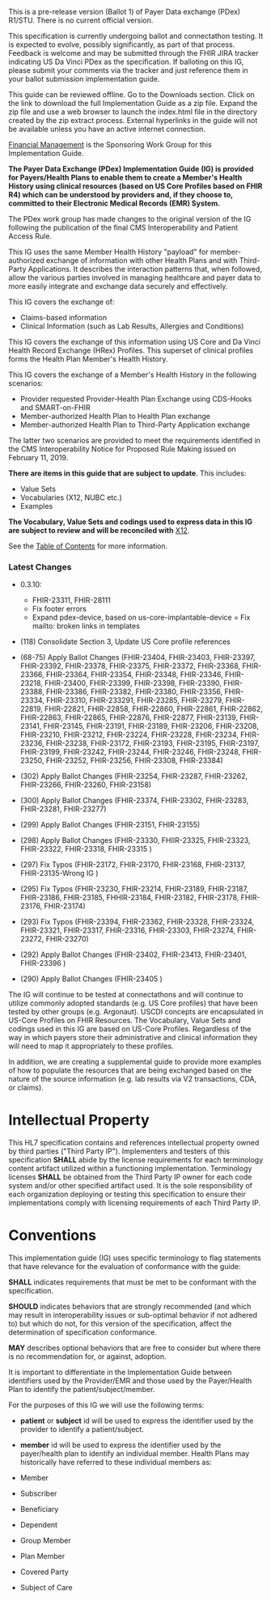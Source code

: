 <!-- index.md {% comment %}
*****************************************************************************************
*                            WARNING: DO NOT EDIT THIS FILE                             *
*                                                                                       *
* This file is generated by SUSHI. Any edits you make to this file will be overwritten. *
*                                                                                       *
* To change the contents of this file, edit the original source file at:                *
* ig-data/input/pagecontent/index.md                                                    *
*****************************************************************************************
{% endcomment %} -->
<p id="publish-box">
This is a pre-release version (Ballot 1) of Payer Data exchange  (PDex) R1/STU. There is no current official version.
</p>

This specification is currently undergoing ballot and connectathon testing. It is expected to evolve, possibly significantly, as part of that process.
Feedback is welcome and may be submitted through the FHIR JIRA tracker indicating US Da Vinci PDex as the specification. If balloting on this IG, please submit your comments via the tracker and just reference them in your ballot submission implementation guide.

This guide can be reviewed offline. Go to the Downloads section. Click on the link to download the full Implementation Guide as a zip file. Expand the zip file and use a web browser to launch the index.html file in the directory created by the zip extract process. External hyperlinks in the guide will not be available unless you have an active internet connection. 

[Financial Management](https://confluence.hl7.org/display/FM/Financial+Management+Home) is the Sponsoring Work Group for this Implementation Guide.

**The Payer Data Exchange (PDex) Implementation Guide (IG) is provided for Payers/Health Plans to enable them to create a Member's Health History using clinical resources (based on US Core Profiles based on FHIR R4) which can be understood by providers and, if they choose to, committed to their Electronic Medical Records (EMR) System.**

The PDex work group has made changes to the original version of the IG following the publication of the final CMS Interoperability and Patient Access Rule.

This IG uses the same Member Health History "payload" for member-authorized exchange of information with other Health Plans and with Third-Party Applications. It describes the interaction patterns that, when followed, allow the various parties involved in managing healthcare and payer data to more easily integrate and exchange data securely and effectively.

This IG covers the exchange of:
- Claims-based information
- Clinical Information (such as Lab Results, Allergies and Conditions)

This IG covers the exchange of this information using US Core and Da Vinci Health Record Exchange (HRex) Profiles. This superset of clinical profiles forms the Health Plan Member's Health History. 

This IG covers the exchange of a Member's Health History in the following scenarios:
- Provider requested Provider-Health Plan Exchange using CDS-Hooks and SMART-on-FHIR
- Member-authorized Health Plan to Health Plan exchange
- Member-authorized Health Plan to Third-Party Application exchange

The latter two scenarios are provided to meet the requirements identified in the CMS Interoperability Notice for Proposed Rule Making issued on February 11, 2019.

**There are items in this guide that are subject to update**. This includes:
- Value Sets
- Vocabularies (X12, NUBC etc.)
- Examples

**The Vocabulary, Value Sets and codings used to express data in this IG are subject to review and will be reconciled with**  [X12](http://www.x12.org).

See the [Table of Contents](toc.html) for more information.

### Latest Changes
- 0.3.10: 
   - FHIR-23311, FHIR-28111
   - Fix footer errors
   - Expand pdex-device, based on us-core-implantable-device
   = Fix mailto: broken links in templates

- (118) Consolidate Section 3, Update US Core profile references
- (68-75) Apply Ballot Changes (FHIR-23404, FHIR-23403, FHIR-23397, FHIR-23392, FHIR-23378, FHIR-23375, FHIR-23372, FHIR-23368, FHIR-23366, FHIR-23364, FHIR-23354, FHIR-23348, FHIR-23346, FHIR-23218, FHIR-23400, FHIR-23399, FHIR-23398, FHIR-23390, FHIR-23388, FHIR-23386, FHIR-23382, FHIR-23380, FHIR-23356, FHIR-23334, FHIR-23310, FHIR-233291, FHIR-23285, FHIR-23279, FHIR-22819, FHIR-22821, FHIR-22858, FHIR-22860, FHIR-22861, FHIR-22862, FHIR-22863, FHIR-22865, FHIR-22876, FHIR-22877, FHIR-23139, FHIR-23141, FHIR-23145, FHIR-23191, FHIR-23189, FHIR-23206, FHIR-23208, FHIR-23210, FHIR-23212, FHIR-23224, FHIR-23228, FHIR-23234, FHIR-23236, FHIR-23238, FHIR-23172, FHIR-23193, FHIR-23195, FHIR-23197, FHIR-23199, FHIR-23242, FHIR-23244, FHIR-23246, FHIR-23248, FHIR-23250, FHIR-23252, FHIR-23256, FHIR-23308, FHIR-23384)
- (302) Apply Ballot Changes (FHIR-23254, FHIR-23287, FHIR-23262, FHIR-23266, FHIR-23260, FHIR-23158)
- (300) Apply Ballot Changes (FHIR-23374, FHIR-23302, FHIR-23283, FHIR-23281, FHIR-23277)
- (299) Apply Ballot Changes (FHIR-23151, FHIR-23155)
- (298) Apply Ballot Changes (FHIR-23330, FHIIR-23325, FHIR-23323, FHIR-23322, FHIR-23318, FHIR-23315 )
- (297) Fix Typos (FHIR-23172, FHIR-23170, FHIR-23168, FHIR-23137, FHIR-23135-Wrong IG )
- (295) Fix Typos (FHIR-23230, FHIR-23214, FHIR-23189, FHIR-23187, FHIR-23186, FHIR-23185, FHHIR-23184, FHIR-23182, FHIR-23178, FHIR-23176, FHIR-23174)
- (293) Fix Typos (FHIR-23394, FHIR-23362, FHIR-23328, FHIR-23324, FHIR-23321, FHIR-23317, FHIR-23316, FHIR-23303, FHIR-23274, FHIR-23272, FHIR-23270)
- (292) Apply Ballot Changes (FHIR-23402, FHIR-23413, FHIR-23401, FHIR-23396 )
- (290) Apply Ballot Changes (FHIR-23405 )

The IG will continue to be tested at connectathons and will continue to utilize commonly adopted standards (e.g. US Core profiles) that have been tested by other groups (e.g. Argonaut). USCDI concepts are encapsulated in US-Core Profiles on FHIR Resources. The Vocabulary, Value Sets and codings used in this IG are based on US-Core Profiles. Regardless of the way in which payers store their administrative and clinical information they will need to map it appropriately to these profiles. 

In addition, we are creating a supplemental guide to provide more examples of how to populate the resources that are being exchanged based on the nature of the source information (e.g. lab results via V2 transactions, CDA, or claims).

# Intellectual Property

This HL7 specification contains and references intellectual property owned by third parties ("Third Party IP").  Implementers and testers of this specification **SHALL** abide by the license requirements for each terminology content artifact utilized within a functioning implementation. Terminology licenses **SHALL** be obtained from the Third Party IP owner for each code system and/or other specified artifact used.  It is the sole responsibility of each organization deploying or testing this specification to ensure their implementations comply with licensing requirements of each Third Party IP.

# Conventions

This implementation guide (IG) uses specific terminology to flag statements that have relevance for the evaluation of conformance with the guide:

**SHALL** indicates requirements that must be met to be conformant with the specification.

**SHOULD** indicates behaviors that are strongly recommended (and which may result in interoperability issues or sub-optimal behavior if not adhered to) but which do not, for this version of the specification, affect the determination of specification conformance.

**MAY** describes optional behaviors that are free to consider but where there is no recommendation for, or against, adoption.

It is important to differentiate in the Implementation Guide between identifiers used by the Provider/EMR and those used by the Payer/Health Plan to identify the patient/subject/member.

For the purposes of this IG we will use the following terms:

* **patient** or **subject** id will be used to express the identifier used by the provider to identify a patient/subject.

* **member** id will be used to express the identifier used by the payer/health plan to identify an individual member. Health Plans may historically have referred to these individual members as:
* Member
* Subscriber 
* Beneficiary
* Dependent
* Group Member
* Plan Member
* Covered Party
* Subject of Care


